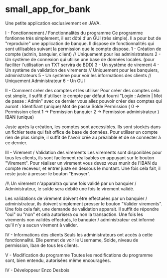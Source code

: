 # small_app_for_bank
Une petite application exclusivement en JAVA.

I - Fonctionnement / Fonctionnalités du programme 
  Ce programme fontionne très simplement, il est dôté d'un GUI (très simple). Il a pour but de "reproduire" une application de banque.
  Il dispose de fonctionnalités qui sont utilisables suivant la permission que le compte dispose.
   1 - Création de compte (admin, banquier, client) // Uniquement pour les administrateurs
   2 - Un système de connexion qui utilise une base de données locales. (pour faciliter l'utilisation un TXT servira de BDD)
   3 - Un système de virement
   4 - Un système de validation des virements // Uniquement pour les banquiers, administrateurs
   5 - Un système pour voir les informations des clients // Uniquement Administrateur
   6 - Un GUI
   
  
  
II - Comment créer des comptes et les utiliser
  Pour créer des comptes cela est simple, il suffit d'utiliser le compte par défaut fourni "Login : Admin | Mot de passe : Admin"
  avec ce dernier vous allez pouvoir créer des comptes qui auront : Identifiant (unique)
                                                                    Mot de passe
                                                                    Solde
                                                                    Permission ( 0 -> Permission client
                                                                                 1 -> Permission banquier
                                                                                 2 -> Permission administrateur )
                                                                    IBAN (unique)
                                                                    
  Juste après la création, les comptes sont accessibles. Ils sont stockés dans un fichier texte qui fait office de base de données.
  Pour utiliser un compte rien de plus simple, il suffit de l'avoir crée au préalable et de se connecter à ce dernier.

III - Virement / Validation des virements
  Les virements sont disponibles pour tous les clients, ils sont facilement réalisables en appuyant sur le bouton "Virement".
  Pour réaliser un virement vous devez vous munir de l'IBAN du compte receveur, et entrer juste en dessous le montant.
  Une fois cela fait, il reste juste à presser le bouton "Envoyer".
  
  /!\ Un virement n'apparaitra qu'une fois validé par un banquier / Administrateur, le solde sera débité une fois le virement validé.
  
  Les validations de virement doivent être effectuées par un banquier / administrateur, ils doivent simplement presser le bouton "Valider virements".
  Une fois cela fait, une demande de validation apparait. Il suffit de répondre "oui" ou "non" et cela autorisera ou non la transaction.
  Une fois les virements non validés effectués, le banquier / administrateur est informé qu'il n'y a aucun virement à valider.
  
IV - Informations des clients
  Seuls les administrateurs ont accès à cette fonctionnalité. Elle permet de voir le Username, Solde, niveau de permission, Iban de tous les clients.
  
V - Modification du programme
  Toutes les modifications du programme sont, bien entendu, autorisées même encouragées.
  
IV - Développeur
    Enzo Desbois 
